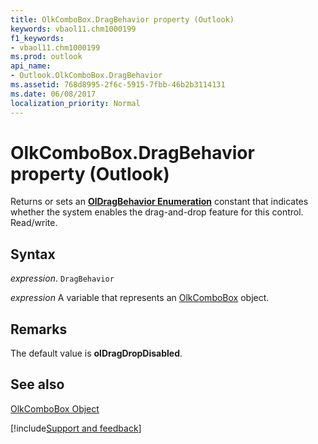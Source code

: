 ```yaml
---
title: OlkComboBox.DragBehavior property (Outlook)
keywords: vbaol11.chm1000199
f1_keywords:
- vbaol11.chm1000199
ms.prod: outlook
api_name:
- Outlook.OlkComboBox.DragBehavior
ms.assetid: 768d8995-2f6c-5915-7fbb-46b2b3114131
ms.date: 06/08/2017
localization_priority: Normal
---
```



# OlkComboBox.DragBehavior property (Outlook)

Returns or sets an **[OlDragBehavior Enumeration](Outlook.OlDragBehavior.md)** constant that indicates whether the system enables the drag-and-drop feature for this control. Read/write.


## Syntax

_expression_. `DragBehavior`

_expression_ A variable that represents an [OlkComboBox](Outlook.OlkComboBox.md) object.


## Remarks

The default value is **olDragDropDisabled**.


## See also


[OlkComboBox Object](Outlook.OlkComboBox.md)

[!include[Support and feedback](~/includes/feedback-boilerplate.md)]